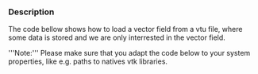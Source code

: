 ### Description
The code bellow shows how to load a vector field from a vtu file, where some data is stored and we are only interrested in the vector field.

'''Note:''' Please make sure that you adapt the code below to your system properties, like e.g. paths to natives vtk libraries.
